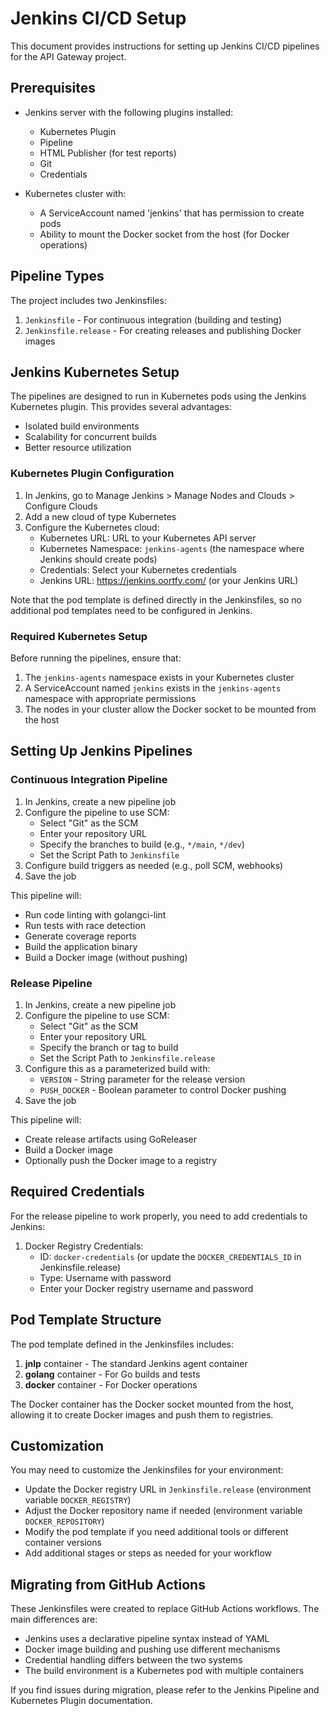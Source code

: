 # Jenkins CI/CD Setup

This document provides instructions for setting up Jenkins CI/CD pipelines for the API Gateway project.

## Prerequisites

- Jenkins server with the following plugins installed:
  - Kubernetes Plugin
  - Pipeline
  - HTML Publisher (for test reports)
  - Git
  - Credentials

- Kubernetes cluster with:
  - A ServiceAccount named 'jenkins' that has permission to create pods
  - Ability to mount the Docker socket from the host (for Docker operations)

## Pipeline Types

The project includes two Jenkinsfiles:

1. `Jenkinsfile` - For continuous integration (building and testing)
2. `Jenkinsfile.release` - For creating releases and publishing Docker images

## Jenkins Kubernetes Setup

The pipelines are designed to run in Kubernetes pods using the Jenkins Kubernetes plugin. This provides several advantages:
- Isolated build environments
- Scalability for concurrent builds
- Better resource utilization

### Kubernetes Plugin Configuration

1. In Jenkins, go to Manage Jenkins > Manage Nodes and Clouds > Configure Clouds
2. Add a new cloud of type Kubernetes
3. Configure the Kubernetes cloud:
   - Kubernetes URL: URL to your Kubernetes API server
   - Kubernetes Namespace: `jenkins-agents` (the namespace where Jenkins should create pods)
   - Credentials: Select your Kubernetes credentials
   - Jenkins URL: https://jenkins.oortfy.com/ (or your Jenkins URL)

Note that the pod template is defined directly in the Jenkinsfiles, so no additional pod templates need to be configured in Jenkins.

### Required Kubernetes Setup

Before running the pipelines, ensure that:
1. The `jenkins-agents` namespace exists in your Kubernetes cluster
2. A ServiceAccount named `jenkins` exists in the `jenkins-agents` namespace with appropriate permissions
3. The nodes in your cluster allow the Docker socket to be mounted from the host

## Setting Up Jenkins Pipelines

### Continuous Integration Pipeline

1. In Jenkins, create a new pipeline job
2. Configure the pipeline to use SCM:
   - Select "Git" as the SCM
   - Enter your repository URL
   - Specify the branches to build (e.g., `*/main`, `*/dev`)
   - Set the Script Path to `Jenkinsfile`
3. Configure build triggers as needed (e.g., poll SCM, webhooks)
4. Save the job

This pipeline will:
- Run code linting with golangci-lint
- Run tests with race detection
- Generate coverage reports
- Build the application binary
- Build a Docker image (without pushing)

### Release Pipeline

1. In Jenkins, create a new pipeline job
2. Configure the pipeline to use SCM:
   - Select "Git" as the SCM
   - Enter your repository URL
   - Specify the branch or tag to build
   - Set the Script Path to `Jenkinsfile.release`
3. Configure this as a parameterized build with:
   - `VERSION` - String parameter for the release version
   - `PUSH_DOCKER` - Boolean parameter to control Docker pushing
4. Save the job

This pipeline will:
- Create release artifacts using GoReleaser
- Build a Docker image
- Optionally push the Docker image to a registry

## Required Credentials

For the release pipeline to work properly, you need to add credentials to Jenkins:

1. Docker Registry Credentials:
   - ID: `docker-credentials` (or update the `DOCKER_CREDENTIALS_ID` in Jenkinsfile.release)
   - Type: Username with password
   - Enter your Docker registry username and password

## Pod Template Structure

The pod template defined in the Jenkinsfiles includes:

1. **jnlp** container - The standard Jenkins agent container
2. **golang** container - For Go builds and tests
3. **docker** container - For Docker operations
   
The Docker container has the Docker socket mounted from the host, allowing it to create Docker images and push them to registries.

## Customization

You may need to customize the Jenkinsfiles for your environment:

- Update the Docker registry URL in `Jenkinsfile.release` (environment variable `DOCKER_REGISTRY`)
- Adjust the Docker repository name if needed (environment variable `DOCKER_REPOSITORY`)
- Modify the pod template if you need additional tools or different container versions
- Add additional stages or steps as needed for your workflow

## Migrating from GitHub Actions

These Jenkinsfiles were created to replace GitHub Actions workflows. The main differences are:

- Jenkins uses a declarative pipeline syntax instead of YAML
- Docker image building and pushing use different mechanisms
- Credential handling differs between the two systems
- The build environment is a Kubernetes pod with multiple containers

If you find issues during migration, please refer to the Jenkins Pipeline and Kubernetes Plugin documentation. 